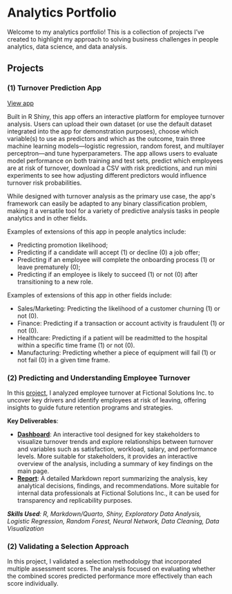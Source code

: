 # Analytics Portfolio

Welcome to my analytics portfolio! This is a collection of projects I’ve created to highlight my approach to solving business challenges in people analytics, data science, and data analysis.

## Projects

### (1) Turnover Prediction App

[View app](https://5yurvz-claudiecoulombe.shinyapps.io/turnover_analysis/)

Built in R Shiny, this app offers an interactive platform for employee turnover analysis. Users can upload their own dataset (or use the default dataset integrated into the app for demonstration purposes), choose which variable(s) to use as predictors and which as the outcome, train three machine learning models—logistic regression, random forest, and multilayer perceptron—and tune hyperparameters. The app allows users to evaluate model performance on both training and test sets, predict which employees are at risk of turnover, download a CSV with risk predictions, and run mini experiments to see how adjusting different predictors would influence turnover risk probabilities.

While designed with turnover analysis as the primary use case, the app's framework can easily be adapted to any binary classification problem, making it a versatile tool for a variety of predictive analysis tasks in people analytics and in other fields.

Examples of extensions of this app in people analytics include:
- Predicting promotion likelihood;
- Predicting if a candidate will accept (1) or decline (0) a job offer;
- Predicting if an employee will complete the onboarding process (1) or leave prematurely (0);
- Predicting if an employee is likely to succeed (1) or not (0) after transitioning to a new role.

Examples of extensions of this app in other fields include:
- Sales/Marketing: Predicting the likelihood of a customer churning (1) or not (0).
- Finance: Predicting if a transaction or account activity is fraudulent (1) or not  (0).
- Healthcare: Predicting if a patient will be readmitted to the hospital within a specific time frame (1) or not (0).
- Manufacturing: Predicting whether a piece of equipment will fail (1) or not fail (0) in a given time frame.

### (2) Predicting and Understanding Employee Turnover 
In this [project](https://github.com/claudiecoulombe/claudiecoulombe.github.io/tree/main/employee_turnover), I analyzed employee turnover at Fictional Solutions Inc. to uncover key drivers and identify employees at risk of leaving, offering insights to guide future retention programs and strategies.

**Key Deliverables**:
- **[Dashboard](https://5yurvz-claudiecoulombe.shinyapps.io/employee_turnover/)**: An interactive tool designed for key stakeholders to visualize turnover trends and explore relationships between turnover and variables such as satisfaction, workload, salary, and performance levels. More suitable for stakeholders, it provides an interactive overview of the analysis, including a summary of key findings on the main page.
- **[Report](employee_turnover/docs/employee_turnover_report.html)**: A detailed Markdown report summarizing the analysis, key analytical decisions, findings, and recommendations. More suitable for internal data professionals at Fictional Solutions Inc., it can be used for transparency and replicability purposes.

_**Skills Used**: R, Markdown/Quarto, Shiny, Exploratory Data Analysis, Logistic Regression, Random Forest, Neural Network, Data Cleaning, Data Visualization_

### (2) Validating a Selection Approach
In this project, I validated a selection methodology that incorporated multiple assessment scores. The analysis focused on evaluating whether the combined scores predicted performance more effectively than each score individually.
